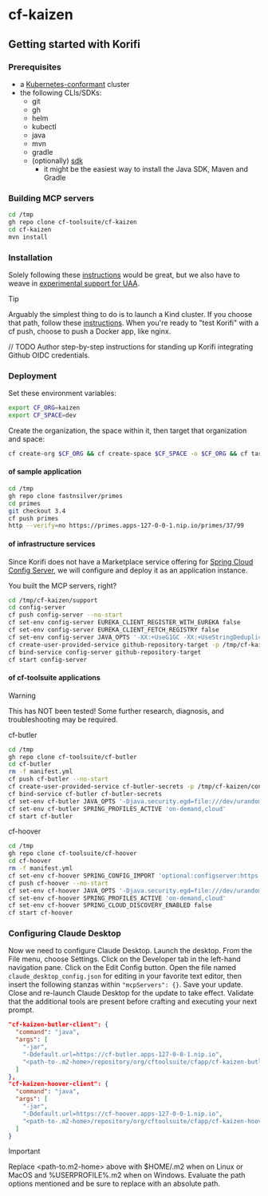 # cf-kaizen

## Getting started with Korifi

### Prerequisites

* a [Kubernetes-conformant](https://www.cncf.io/training/certification/software-conformance/) cluster
* the following CLIs/SDKs:
  * git
  * gh
  * helm
  * kubectl
  * java
  * mvn
  * gradle
  * (optionally) [sdk](https://sdkman.io/)
    * it might be the easiest way to install the Java SDK, Maven and Gradle

### Building MCP servers

```bash
cd /tmp
gh repo clone cf-toolsuite/cf-kaizen
cd cf-kaizen
mvn install
```

### Installation

Solely following these [instructions](https://github.com/cloudfoundry/korifi/blob/main/INSTALL.md) would be great, but we also have to weave in [experimental support for UAA](https://github.com/cloudfoundry/korifi/blob/main/docs/experimental-uaa-authentication.md). 

> [!TIP]
> Arguably the simplest thing to do is to launch a Kind cluster.  If you choose that path, follow these [instructions](https://github.com/cloudfoundry/korifi/blob/main/INSTALL.kind.md).
> When you're ready to "test Korifi" with a cf push, choose to push a Docker app, like nginx.

// TODO Author step-by-step instructions for standing up Korifi integrating Github OIDC credentials.  

### Deployment

Set these environment variables:

```bash
export CF_ORG=kaizen
export CF_SPACE=dev
```

Create the organization, the space within it, then target that organization and space:

```bash
cf create-org $CF_ORG && cf create-space $CF_SPACE -o $CF_ORG && cf target -o $CF_ORG -s $CF_SPACE
```

#### of sample application

```bash
cd /tmp
gh repo clone fastnsilver/primes
cd primes
git checkout 3.4
cf push primes
http --verify=no https://primes.apps-127-0-0-1.nip.io/primes/37/99
```

#### of infrastructure services

Since Korifi does not have a Marketplace service offering for [Spring Cloud Config Server](https://docs.spring.io/spring-cloud-config/docs/current/reference/html/#_quick_start), we will configure and deploy it as an application instance.

You built the MCP servers, right?

```bash
cd /tmp/cf-kaizen/support
cd config-server
cf push config-server --no-start
cf set-env config-server EUREKA_CLIENT_REGISTER_WITH_EUREKA false
cf set-env config-server EUREKA_CLIENT_FETCH_REGISTRY false
cf set-env config-server JAVA_OPTS '-XX:+UseG1GC -XX:+UseStringDeduplication'
cf create-user-provided-service github-repository-target -p /tmp/cf-kaizen/config/secrets.hoover-on-korifi.json
cf bind-service config-server github-repository-target
cf start config-server
```

#### of cf-toolsuite applications

> [!WARNING]
> This has NOT been tested! Some further research, diagnosis, and troubleshooting may be required.

cf-butler 

```bash
cd /tmp
gh repo clone cf-toolsuite/cf-butler
cd cf-butler
rm -f manifest.yml
cf push cf-butler --no-start
cf create-user-provided-service cf-butler-secrets -p /tmp/cf-kaizen/config/secrets.butler-on-korifi.json
cf bind-service cf-butler cf-butler-secrets
cf set-env cf-butler JAVA_OPTS '-Djava.security.egd=file:///dev/urandom -XX:+UseG1GC -XX:SoftRefLRUPolicyMSPerMB=1 -XX:+UseStringDeduplication -XX:MaxDirectMemorySize=1G'
cf set-env cf-butler SPRING_PROFILES_ACTIVE 'on-demand,cloud'
cf start cf-butler
```

cf-hoover

```bash
cd /tmp
gh repo clone cf-toolsuite/cf-hoover
cd cf-hoover
rm -f manifest.yml
cf set-env cf-hoover SPRING_CONFIG_IMPORT 'optional:configserver:https://config-server.apps-127-0-0-1.nip.io'
cf push cf-hoover --no-start
cf set-env cf-hoover JAVA_OPTS '-Djava.security.egd=file:///dev/urandom -XX:+UseG1GC -XX:+UseStringDeduplication'
cf set-env cf-hoover SPRING_PROFILES_ACTIVE 'on-demand,cloud'
cf set-env cf-hoover SPRING_CLOUD_DISCOVERY_ENABLED false
cf start cf-hoover
```

### Configuring Claude Desktop

Now we need to configure Claude Desktop.
Launch the desktop.
From the File menu, choose Settings.
Click on the Developer tab in the left-hand navigation pane.
Click on the Edit Config button.
Open the file named `claude_desktop_config.json` for editing in your favorite text editor,
then insert the following stanzas within `"mcpServers": {}`.
Save your update.
Close and re-launch Claude Desktop for the update to take effect.
Validate that the additional tools are present before crafting and executing your next prompt.

```json
"cf-kaizen-butler-client": {
  "command": "java",
  "args": [
    "-jar",
    "-Ddefault.url=https://cf-butler.apps-127-0-0-1.nip.io",
    "<path-to-.m2-home>/repository/org/cftoolsuite/cfapp/cf-kaizen-butler-client/0.0.1-SNAPSHOT/cf-kaizen-butler-client-0.0.1-SNAPSHOT.jar"
  ]
},
"cf-kaizen-hoover-client": {
  "command": "java",
  "args": [
    "-jar",
    "-Ddefault.url=https://cf-hoover.apps-127-0-0-1.nip.io",
    "<path-to-.m2-home>/repository/org/cftoolsuite/cfapp/cf-kaizen-hoover-client/0.0.1-SNAPSHOT/cf-kaizen-hoover-client-0.0.1-SNAPSHOT.jar"
  ]
}
```

> [!IMPORTANT]
> Replace <path-to.m2-home> above with $HOME/.m2 when on Linux or MacOS and %USERPROFILE%\.m2 when on Windows.  Evaluate the path options mentioned and be sure to replace with an absolute path. 